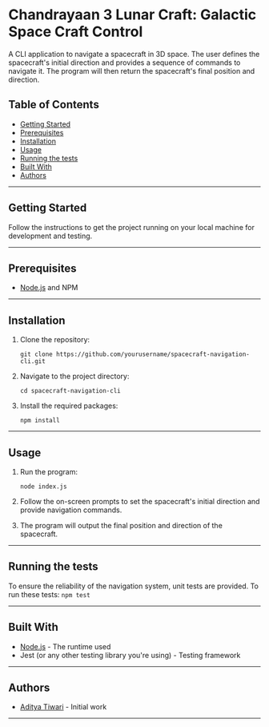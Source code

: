 

# Chandrayaan 3 Lunar Craft: Galactic Space Craft Control

A CLI application to navigate a spacecraft in 3D space. The user defines the spacecraft's initial direction and provides a sequence of commands to navigate it. The program will then return the spacecraft's final position and direction.

## Table of Contents

- [Getting Started](#getting-started)
- [Prerequisites](#prerequisites)
- [Installation](#installation)
- [Usage](#usage)
- [Running the tests](#running-the-tests)
- [Built With](#built-with)
- [Authors](#authors)

---

## Getting Started

Follow the instructions to get the project running on your local machine for development and testing.

---

## Prerequisites

- [Node.js](https://nodejs.org/) and NPM

---

## Installation

1. Clone the repository:
    ```
    git clone https://github.com/yourusername/spacecraft-navigation-cli.git
    ```

2. Navigate to the project directory:
    ```
    cd spacecraft-navigation-cli
    ```

3. Install the required packages:
    ```
    npm install
    ```

---

## Usage

1. Run the program:
    ```
    node index.js
    ```

2. Follow the on-screen prompts to set the spacecraft's initial direction and provide navigation commands.

3. The program will output the final position and direction of the spacecraft.

---

## Running the tests

To ensure the reliability of the navigation system, unit tests are provided. To run these tests:
    ```
    npm test
    ```

---

## Built With

- [Node.js](https://nodejs.org/) - The runtime used
- Jest (or any other testing library you're using) - Testing framework

---

## Authors

- [Aditya Tiwari](https://github.com/aaditya25052002) - Initial work

---
